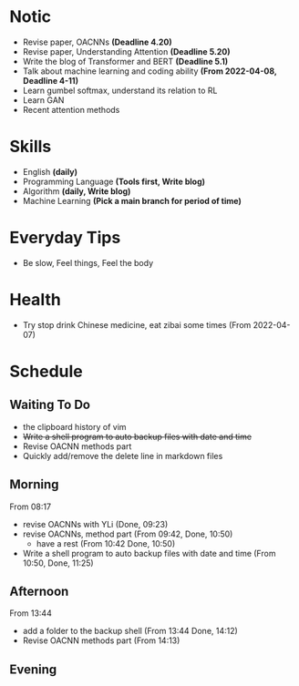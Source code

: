 # Notic

- Revise paper, OACNNs **(Deadline 4.20)**
- Revise paper, Understanding Attention **(Deadline 5.20)**
- Write the blog of Transformer and BERT **(Deadline 5.1)**
- Talk about machine learning and coding ability **(From 2022-04-08, Deadline
  4-11)**
- Learn gumbel softmax, understand its relation to RL
- Learn GAN
- Recent attention methods

# Skills

- English **(daily)**
- Programming Language **(Tools first, Write blog)**
- Algorithm **(daily, Write blog)**
- Machine Learning **(Pick a main branch for period of time)**

# Everyday Tips

- Be slow, Feel things, Feel the body

# Health

- Try stop drink Chinese medicine, eat zibai some times (From 2022-04-07)

# Schedule

## Waiting To Do

- the clipboard history of vim
- ~~Write a shell program to auto backup files with date and time~~
- Revise OACNN methods part
- Quickly add/remove the delete line in markdown files

## Morning

From 08:17

- revise OACNNs with YLi (Done, 09:23)
- revise OACNNs, method part (From 09:42, Done, 10:50)
  - have a rest (From 10:42 Done, 10:50)
- Write a shell program to auto backup files with date and time (From 10:50,
  Done, 11:25)

## Afternoon

From 13:44

- add a folder to the backup shell (From 13:44 Done, 14:12)
- Revise OACNN methods part (From 14:13)

## Evening
